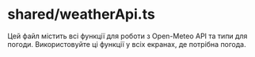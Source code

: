 # shared/weatherApi.ts

Цей файл містить всі функції для роботи з Open-Meteo API та типи для погоди. Використовуйте ці функції у всіх екранах, де потрібна погода.
